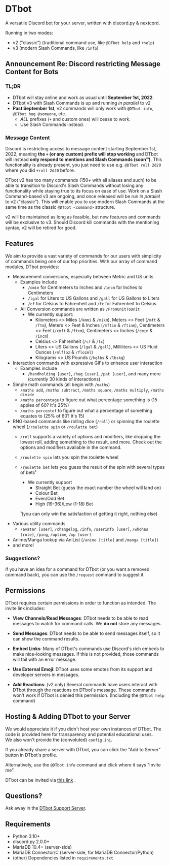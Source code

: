 # DTbot

A versatile Discord bot for your server, written with discord.py & nextcord.

Running in two modes:

* v2 ("classic") (traditional command use, like `@DTbot help` and `+help`)
* v3 (modern Slash Commands, like `/info`)

## Announcement Re: Discord restricting Message Content for Bots

### TL;DR

* DTbot will stay online and work as usual until **September 1st, 2022**.
* DTbot v3 with Slash Commands is up and running *in parallel* to v2
* **Past September 1st**, v2 commands will only work with `@DTbot info`, `@DTbot hug @someone`, etc.
    * *ALL* prefixes (`+` and custom ones) will cease to work.
    * Use Slash Commands instead.

### Message Content

Discord is restricting access to message content starting September 1st, 2022, meaning **the `+` (or any custom)
prefix will stop working** and DTbot will instead **only respond to mentions and Slash Commands (soon™)**. This
functionality is already present, you just need to use e.g. `@DTbot roll 2d20` where you did `+roll 2d20` before.

DTbot v2 has too many commands (150+ with all aliases and such) to be able to transition to Discord's Slash
Commands without losing any functionality while staying true to its focus on ease of use.
Work on a Slash Command-based v3 are ongoing, and once released will be run *in parallel* to v2 ("classic"). This will
enable you to use modern Slash Commands at the same time as the classic `@DTbot <command>` structure.

v2 will be maintained as long as feasible, but new features and commands will be exclusive to v3. Should Discord
kill commands with the mentioning syntax, v2 will be retired for good.

## Features

We aim to provide a vast variety of commands for our users with simplicity of commands being one of our top priorities.
With our array of command modules, DTbot provides:

* Measurement conversions, especially between Metric and US units
    * Examples include
        * `/cmin` for Centimeters to Inches and `/incm` for Inches to Centimeters
        * `/lgal` for Liters to US Gallons and `/gall` for US Gallons to Liters
        * `/cf` for Celsius to Fahrenheit and `/fc` for Fahrenheit to Celsius
    * All Conversion commands are written as `/FromUnitToUnit`
        * We currently support:
            * Kilometers <> Miles (`/kmmi` & `/mikm`), Meters <> Feet (`/mft` & `/ftm`), Meters <> Feet & Inches
              (`/mftin` & `/ftinm`), Centimeters <> Feet (`/cmft` & `/ftcm`), Centimeters <> Inches  (`/cmin` & `/incm`)
            * Celsius <> Fahrenheit (`/cf` & `/fc`)
            * Liters <> US Gallons (`/lgal` & `/gall`), Milliliters <> US Fluid Ounces (`/mlfloz` & `/flozml`)
            * Kilograms <> US Pounds (`/kglbs` & `/lbskg`)
* Interaction commands with expressive GIFs to enhance user interaction
    * Examples include
        * `/handholding [user]`, `/hug [user]`, `/pat [user]`, and many more (currently 30 kinds of interactions)
* Simple math commands (all begin with `/maths`)
    * `/maths add`, `/maths subtract`, `/maths square`, `/maths multiply`, `/maths divide`
    * `/maths percentage` to figure out what percentage something is (15 apples of 60? It's 25%)
    * `/maths percentof` to figure out what a percentage of something equates to (25% of 60? It's 15)
* RNG-based commands like rolling dice (`/roll`) or spinning the roulette wheel (`/roulette spin` or `/roulette bet`)
    * `/roll` supports a variety of options and modifiers, like dropping the lowest roll, adding something to the
      result, and more. Check out the options and modifiers available in the command.
    * `/roulette spin` lets you spin the roulette wheel
    * `/roulette bet` lets you guess the result of the spin with several types of bets¹
        * We currently support
            * Straight Bet (guess the exact number the wheel will land on)
            * Colour Bet
            * Even/Odd Bet
            * High (19-36)/Low (1-18) Bet

      ¹(you can only win the satisfaction of getting it right, nothing else)
* Various utility commands
    * `/avatar [user]`, `/changelog`, `/info`, `/userinfo [user]`, `/whohas [role]`, `/ping`, `/uptime`, `/xp [user]`
* Anime/Manga lookup via AniList (`/anime [title]` and `/manga [title]`)
* and more!

### Suggestions?

If you have an idea for a command for DTbot (or you want a removed command back), you can use the `/request` command to
suggest it.

## Permissions

DTbot requires certain permissions in order to function as intended. The invite link includes:

- **View Channels/Read Messages**: DTbot needs to be able to read messages to watch for command calls. We **do not**
  store any messages.

- **Send Messages**: DTbot needs to be able to send messages itself, so it can show the command results.

- **Embed Links**: Many of DTbot's commands use Discord's rich embeds to make nice-looking messages. If this is not
  provided, those commands will fail with an error message.

- **Use External Emoji**: DTbot uses some emotes from its support and developer servers in messages.

- **Add Reactions**: (v2 only) Several commands have users interact with DTbot through the reactions on DTbot's message.
  These commands won't work if DTbot is denied this permission. (Including the `@DTbot help` command)

## Hosting & Adding DTbot to your Server

We would appreciate it if you didn't host your own instances of DTbot. The code is provided here for transparency and
potential educational uses.<br>
We also won't provide the (convoluted) `config.ini`.

If you already share a server with DTbot, you can click the "Add to Server" button in DTbot's profile.

Alternatively, use the `@DTbot info` command and click where it says "Invite me".

DTbot can be invited
via [this link](https://discord.com/api/oauth2/authorize?client_id=472730689599569921&permissions=281664&scope=applications.commands%20bot)
.

## Questions?

Ask away in the [DTbot Support Server](https://discord.gg/kSPMd2v).

## Requirements

* Python 3.10+
* discord.py 2.0.0+
* MariaDB 10.4+ (server-side)
* MariaDB Connector/C (server-side, for MariaDB Connector/Python)
* (other) Dependencies listed in `requirements.txt`
